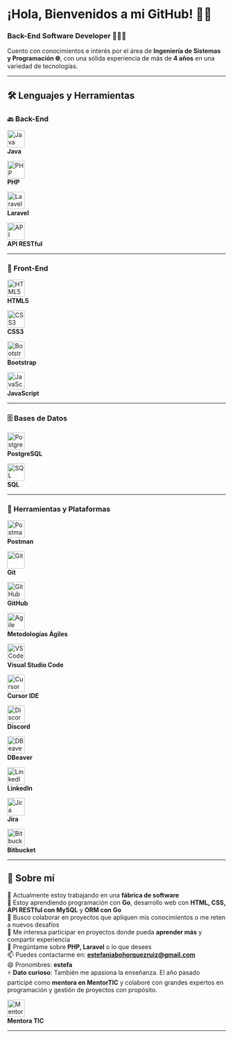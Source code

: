 # ¡Hola, Bienvenidos a mi GitHub! 👋🏼  
### Back-End Software Developer 👩🏼‍💻

Cuento con conocimientos e interés por el área de **Ingeniería de Sistemas y Programación 🌐**, con una sólida experiencia de más de **4 años** en una variedad de tecnologías.

---

## 🛠️ Lenguajes y Herramientas

### 🔙 Back-End  
<a href="#"><img src="https://cdn.jsdelivr.net/gh/devicons/devicon/icons/java/java-original.svg" width="40" height="40" alt="Java"/></a>  
**Java**

<a href="#"><img src="https://cdn.jsdelivr.net/gh/devicons/devicon/icons/php/php-original.svg" width="40" height="40" alt="PHP"/></a>  
**PHP**

<a href="#"><img src="https://cdn.jsdelivr.net/gh/devicons/devicon/icons/laravel/laravel-original.svg" width="40" height="40" alt="Laravel"/></a>  
**Laravel**

<a href="https://restfulapi.net/" target="_blank"><img src="https://img.icons8.com/external-flat-juicy-fish/60/000000/external-api-coding-and-development-flat-flat-juicy-fish.png" width="40" height="40" alt="API RESTful"/></a>  
**API RESTful**

---

### 🎨 Front-End  
<a href="#"><img src="https://cdn.jsdelivr.net/gh/devicons/devicon/icons/html5/html5-original.svg" width="40" height="40" alt="HTML5"/></a>  
**HTML5**

<a href="#"><img src="https://cdn.jsdelivr.net/gh/devicons/devicon/icons/css3/css3-original.svg" width="40" height="40" alt="CSS3"/></a>  
**CSS3**

<a href="#"><img src="https://cdn.jsdelivr.net/gh/devicons/devicon/icons/bootstrap/bootstrap-original.svg" width="40" height="40" alt="Bootstrap"/></a>  
**Bootstrap**

<a href="#"><img src="https://cdn.jsdelivr.net/gh/devicons/devicon/icons/javascript/javascript-original.svg" width="40" height="40" alt="JavaScript"/></a>  
**JavaScript**

---

### 🗄️ Bases de Datos  
<a href="#"><img src="https://cdn.jsdelivr.net/gh/devicons/devicon/icons/postgresql/postgresql-original.svg" width="40" height="40" alt="PostgreSQL"/></a>  
**PostgreSQL**

<a href="#"><img src="https://img.icons8.com/ios-filled/50/sql.png" width="40" height="40" alt="SQL"/></a>  
**SQL**

---

### 🧰 Herramientas y Plataformas  
<a href="#"><img src="https://www.vectorlogo.zone/logos/getpostman/getpostman-icon.svg" width="40" height="40" alt="Postman"/></a>  
**Postman**

<a href="#"><img src="https://cdn.jsdelivr.net/gh/devicons/devicon/icons/git/git-original.svg" width="40" height="40" alt="Git"/></a>  
**Git**

<a href="#"><img src="https://cdn.jsdelivr.net/gh/devicons/devicon/icons/github/github-original.svg" width="40" height="40" alt="GitHub"/></a>  
**GitHub**

<a href="https://agilemanifesto.org/" target="_blank"><img src="https://img.icons8.com/color/48/agile.png" width="40" height="40" alt="Agile"/></a>  
**Metodologías Ágiles**

<a href="#"><img src="https://cdn.jsdelivr.net/gh/devicons/devicon/icons/vscode/vscode-original.svg" width="40" height="40" alt="VS Code"/></a>  
**Visual Studio Code**

<a href="#"><img src="https://img.icons8.com/fluency/48/source-code.png" width="40" height="40" alt="Cursor IDE"/></a>  
**Cursor IDE**

<a href="#"><img src="https://cdn-icons-png.flaticon.com/512/3670/3670157.png" width="40" height="40" alt="Discord"/></a>  
**Discord**

<a href="#"><img src="https://raw.githubusercontent.com/dbeaver/dbeaver/33e84a7c0dd64a979df6d353aaf35e7a7b9725cf/plugins/org.jkiss.dbeaver.ui/icons/dbeaver.png" width="40" height="40" alt="DBeaver"/></a>  
**DBeaver**

<a href="#"><img src="https://cdn-icons-png.flaticon.com/512/174/174857.png" width="40" height="40" alt="LinkedIn"/></a>  
**LinkedIn**

<a href="#"><img src="https://cdn.jsdelivr.net/gh/devicons/devicon/icons/jira/jira-original.svg" width="40" height="40" alt="Jira"/></a>  
**Jira**

<a href="#"><img src="https://cdn.jsdelivr.net/gh/devicons/devicon/icons/bitbucket/bitbucket-original.svg" width="40" height="40" alt="Bitbucket"/></a>  
**Bitbucket**

---

## 💼 Sobre mí

🔭 Actualmente estoy trabajando en una **fábrica de software**  
🌱 Estoy aprendiendo programación con **Go**, desarrollo web con **HTML, CSS, API RESTful con MySQL** y **ORM con Go**  
👯 Busco colaborar en proyectos que apliquen mis conocimientos o me reten a nuevos desafíos  
🤔 Me interesa participar en proyectos donde pueda **aprender más** y compartir experiencia  
💬 Pregúntame sobre **PHP, Laravel** o lo que desees  
📫 Puedes contactarme en: **estefaniabohorquezruiz@gmail.com**  
😄 Pronombres: **estefa**  
⚡ **Dato curioso**: También me apasiona la enseñanza. El año pasado participé como **mentora en MentorTIC** y colaboré con grandes expertos en programación y gestión de proyectos con propósito.  

<a href="https://images.app.goo.gl/ggRc1FpEUmCETWsh9" target="_blank"><img src="https://img.icons8.com/external-flat-juicy-fish/60/000000/external-mentor-academic-flat-flat-juicy-fish.png" width="40" height="40" alt="Mentora TIC"/></a>  
**Mentora TIC**

---
